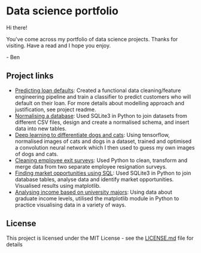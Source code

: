 # Data science portfolio

Hi there!

You've come across my portfolio of data science projects. Thanks for visiting. Have a read and I hope you enjoy.

\- Ben

## Project links
* [Predicting loan defaults](https://github.com/benjohnston94/data-science-portfolio/blob/master/predicting-loan-defaults): Created a functional data cleaning/feature engineering pipeline and train a classifier to predict customers who will default on their loan. For more details about modelling approach and justification, see project readme.
* [Normalising a database](https://github.com/benjohnston94/data-science-portfolio/blob/master/Normalising%20a%20database/Project:%20SQL%20database%20design.ipynb): Used SQLite3 in Python to join datasets from different CSV files, design and create a normalised schema, and insert data into new tables.
* [Deep learning to differentiate dogs and cats](https://github.com/benjohnston94/data_science_portfolio/blob/master/Machine%20learning%20to%20differentiate%20dogs%20and%20cats/Machine%20learning%20to%20differentiate%20between%20cats%20and%20dogs.ipynb): Using tensorflow, normalised images of cats and dogs in a dataset, trained and optimised a convolution neural network which I then used to guess my own images of dogs and cats.
* [Cleaning employee exit surveys](https://github.com/benjohnston94/data_science_portfolio/blob/master/Cleaning%20employee%20exit%20surveys/Cleaning%20employee%20exit%20surveys.ipynb): Used Python to clean, transform and merge data from two separate employee resignation surveys.
* [Finding market opportunities using SQL](https://github.com/benjohnston94/data-science-portfolio/blob/master/Analysing%20market%20opportunities%20(SQL)/Project:%20Analysing%20market%20opportunities%20with%20SQL.ipynb): Used SQLite3 in Python to join database tables, analyse data and identify market opportunities. Visualised results using matplotlib.
* [Analysing income based on university majors](https://github.com/benjohnston94/data_science_portfolio/blob/master/Analysing%20income%20based%20on%20university%20major/Analysing%20income%20based%20on%20university%20major.ipynb): Using data about graduate income levels, utilised the matplotlib module in Python to practice visualising data in a variety of ways.

## License

This project is licensed under the MIT License - see the [LICENSE.md](LICENSE.md) file for details


